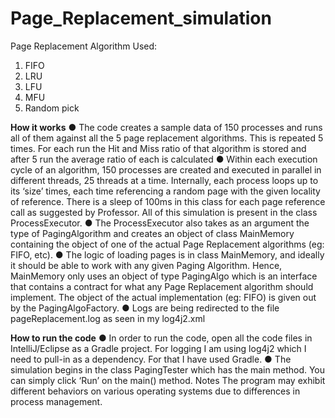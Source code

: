 # Page_Replacement_simulation

Page Replacement Algorithm Used:
1. FIFO
2. LRU
3. LFU
4. MFU
5. Random pick


**How it works**
● The code creates a sample data of 150 processes and runs all of them against
all the 5 page replacement algorithms. This is repeated 5 times. For each run the
Hit and Miss ratio of that algorithm is stored and after 5 run the average ratio of
each is calculated
● Within each execution cycle of an algorithm, 150 processes are created and
executed in parallel in different threads, 25 threads at a time. Internally, each
process loops up to its ‘size’ times, each time referencing a random page with
the given locality of reference. There is a sleep of 100ms in this class for each
page reference call as suggested by Professor. All of this simulation is present in
the class ProcessExecutor.
● The ProcessExecutor also takes as an argument the type of PagingAlgorithm
and creates an object of class MainMemory containing the object of one of the
actual Page Replacement algorithms (eg: FIFO, etc).
● The logic of loading pages is in class MainMemory, and ideally it should be able
to work with any given Paging Algorithm. Hence, MainMemory only uses an
object of type PagingAlgo which is an interface that contains a contract for what
any Page Replacement algorithm should implement. The object of the actual
implementation (eg: FIFO) is given out by the PagingAlgoFactory.
● Logs are being redirected to the file pageReplacement.log as seen in my
log4j2.xml

**How to run the code**
● In order to run the code, open all the code files in IntelliJ/Eclipse as a Gradle
project. For logging I am using log4j2 which I need to pull-in as a dependency.
For that I have used Gradle.
● The simulation begins in the class PagingTester which has the main method.
You can simply click ‘Run’ on the main() method.
Notes
The program may exhibit different behaviors on various operating systems due to
differences in process management.
